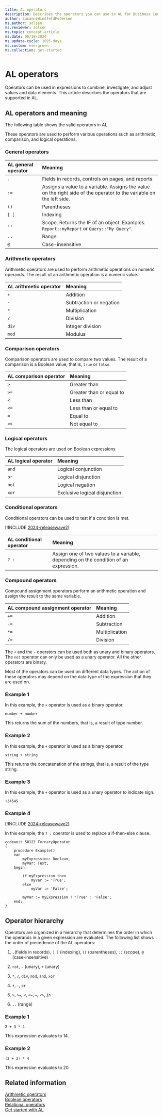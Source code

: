 ```yaml
---
title: AL operators
description: Describes the operators you can use in AL for Business Central.
author: SusanneWindfeldPedersen
ms.author: solsen
ms.reviewer: solsen
ms.topic: concept-article
ms.date: 09/18/2024
ms.update-cycle: 1095-days
ms.custom: evergreen
ms.collection: get-started
---
```


# AL operators

Operators can be used in expressions to combine, investigate, and adjust values and data elements. This article describes the operators that are supported in AL.

## AL operators and meaning

The following table shows the valid operators in AL.

These operators are used to perform various operations such as arithmetic, comparison, and logical operations.

### General operators

|AL general operator | Meaning |
|:---|:---|
|`.`|Fields in records, controls on pages, and reports|
|`:=`|Assigns a value to a variable. Assigns the value on the right side of the operator to the variable on the left side.|
|`()`|Parentheses|
|`[ ]`|Indexing|
|`::`|Scope. Returns the IF of an object. Examples: `Report::myReport` or `Query::"My Query"`.|
|`..`|Range|
|`@`|Case-insensitive|

### Arithmetic operators

Arithmetic operators are used to perform arithmetic operations on numeric operands. The result of an arithmetic operation is a numeric value.

|AL arithmetic operator | Meaning |
|:---|:---|
|`+`|Addition|
|`-`|Subtraction or negation|
|`*`|Multiplication|
|`/`|Division|
|`div`|Integer division|
|`mod`|Modulus|

### Comparison operators

Comparison operators are used to compare two values. The result of a comparison is a Boolean value, that is, `true` or `false`.

|AL comparison operator | Meaning |
|:---|:---|
|`>`|Greater than|
|`>=`|Greater than or equal to|
|`<`|Less than|
|`<=`|Less than or equal to|
|`=`|Equal to|
|`<>`|Not equal to|

### Logical operators

The logical operators are used on Boolean expressions

|AL logical operator | Meaning |
|:---|:---|
|`and`|Logical conjunction|
|`or`|Logical disjunction|
|`not`|Logical negation|
|`xor`|Exclusive logical disjunction|

### Conditional operators

Conditional operators can be used to test if a condition is met.

[!INCLUDE [2024-releasewave2](../includes/2024-releasewave2.md)]

|AL conditional operator | Meaning |
|:---|:---|
|`? :`| Assign one of two values to a variable, depending on the condition of an expression.|

### Compound operators

Compound assignment operators perform an arithmetic operation and assign the result to the same variable.

|AL compound assignment operator| Meaning|
|:---|:---|
|`+=`|Addition|
|`-=`|Subtraction|
|`*=`|Multiplication|
|`/=`|Division|

The `+` and the `-` operators can be used both as unary and binary operators. The `not` operator can only be used as a unary operator. All the other operators are binary.

Most of the operators can be used on different data types. The action of these operators may depend on the data type of the expression that they are used on.

### Example 1

In this example, the `+` operator is used as a binary operator.

```
number + number
``` 

This returns the sum of the numbers, that is, a result of type number.

### Example 2

In this example, the `+` operator is used as a binary operator.

```
string + string
```

This returns the concatenation of the strings, that is, a result of the type string.

### Example 3

In this example, the `+` operator is used as a unary operator to indicate sign.

```
+34545  
```

### Example 4

[!INCLUDE [2024-releasewave2](../includes/2024-releasewave2.md)]

In this example, the `? :` operator is used to replace a if-then-else clause.

```al
codeunit 50122 TernaryOperator
{
    procedure Example()
    var
        myExpression: Boolean;
        myVar: Text;
    begin

        if myExpression then
            myVar := 'True';
        else
            myVar := 'False';

        myVar := myExpression ? 'True' : 'False';
    end;
}
```

## Operator hierarchy

Operators are organized in a hierarchy that determines the order in which the operands in a given expression are evaluated. The following list shows the order of precedence of the AL operators:

1. `.`(fields in records), `[ ]` (indexing), `()` (parentheses), `::` (scope), `@` (case-insensitive)

2. `not`, `-` (unary), `+` (unary)

3. `*`, `/`, `div`, `mod`, `and`, `xor`

4. `+`, `-`, `or`

5. `>`, `>=`, `<`, `<=`, `=`, `<>`, `in`

6. `..` (range)

### Example 1

```
2 + 3 * 4
```
This expression evaluates to 14.

### Example 2

```
(2 + 3) * 4
```
This expression evaluates to 20.

## Related information

[Arithmetic operators](devenv-al-arithmetic-operators.md)  
[Boolean operators](devenv-al-boolean-operators.md)  
[Relational operators](devenv-al-relational-operators.md)  
[Get started with AL](devenv-get-started.md)  
